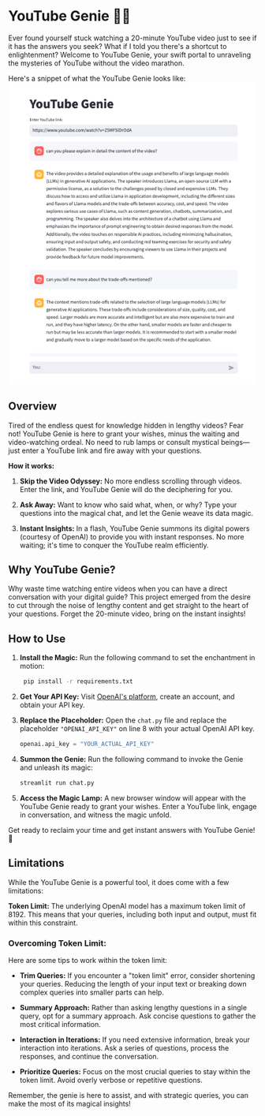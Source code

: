 # YouTube Genie 🧞‍♂️

Ever found yourself stuck watching a 20-minute YouTube video just to see if it has the answers you seek? What if I told you there's a shortcut to enlightenment? Welcome to YouTube Genie, your swift portal to unraveling the mysteries of YouTube without the video marathon.


Here's a snippet of what the YouTube Genie looks like:
![YouTube Genie](chat_screenshot.png)


## Overview

Tired of the endless quest for knowledge hidden in lengthy videos? Fear not! YouTube Genie is here to grant your wishes, minus the waiting and video-watching ordeal. No need to rub lamps or consult mystical beings—just enter a YouTube link and fire away with your questions.

**How it works:**

1. **Skip the Video Odyssey:** No more endless scrolling through videos. Enter the link, and YouTube Genie will do the deciphering for you. 

2. **Ask Away:** Want to know who said what, when, or why? Type your questions into the magical chat, and let the Genie weave its data magic.

3. **Instant Insights:** In a flash, YouTube Genie summons its digital powers (courtesy of OpenAI) to provide you with instant responses. No more waiting; it's time to conquer the YouTube realm efficiently.

## Why YouTube Genie?

Why waste time watching entire videos when you can have a direct conversation with your digital guide? This project emerged from the desire to cut through the noise of lengthy content and get straight to the heart of your questions. Forget the 20-minute video, bring on the instant insights!

## How to Use

1. **Install the Magic:** Run the following command to set the enchantment in motion:

   ```bash
    pip install -r requirements.txt
    ```

2. **Get Your API Key:** Visit [OpenAI's platform](https://platform.openai.com/signup), create an account, and obtain your API key.

3. **Replace the Placeholder:** Open the `chat.py` file and replace the placeholder `"OPENAI_API_KEY"` on line 8 with your actual OpenAI API key.

   ```python
   openai.api_key = "YOUR_ACTUAL_API_KEY"

4. **Summon the Genie:** Run the following command to invoke the Genie and unleash its magic:

    ```bash
    streamlit run chat.py
    ```

5. **Access the Magic Lamp:** A new browser window will appear with the YouTube Genie ready to grant your wishes. Enter a YouTube link, engage in conversation, and witness the magic unfold.

Get ready to reclaim your time and get instant answers with YouTube Genie! 🚀

## Limitations

While the YouTube Genie is a powerful tool, it does come with a few limitations:

 **Token Limit:** The underlying OpenAI model has a maximum token limit of 8192. This means that your queries, including both input and output, must fit within this constraint.

### Overcoming Token Limit:

Here are some tips to work within the token limit:

- **Trim Queries:** If you encounter a "token limit" error, consider shortening your queries. Reducing the length of your input text or breaking down complex queries into smaller parts can help.

- **Summary Approach:** Rather than asking lengthy questions in a single query, opt for a summary approach. Ask concise questions to gather the most critical information.

- **Interaction in Iterations:** If you need extensive information, break your interaction into iterations. Ask a series of questions, process the responses, and continue the conversation.

- **Prioritize Queries:** Focus on the most crucial queries to stay within the token limit. Avoid overly verbose or repetitive questions.

Remember, the genie is here to assist, and with strategic queries, you can make the most of its magical insights!


